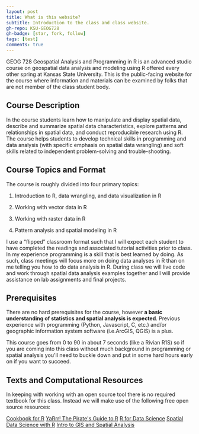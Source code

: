 ```yaml
---
layout: post
title: What is this website?
subtitle: Introduction to the class and class website.
gh-repo: KSU-GEOG728
gh-badge: [star, fork, follow]
tags: [test]
comments: true
---
```


GEOG 728 Geospatial Analysis and Programming in R is an advanced studio course on geospatial data analysis and modeling using R offered every other spring at Kansas State University.  This is the public-facing website for the course where information and materials can be examined by folks that are not member of the class student body. 


## Course Description

In the course students learn how to manipulate and display spatial data, describe and summarize spatial data characteristics, explore patterns and relationships in spatial data, and conduct reproducible research using R. The course helps students to develop technical skills in programming and data analysis (with specific emphasis on spatial data wrangling) and soft skills related to independent problem-solving and trouble-shooting.


## Course Topics and Format

The course is roughly divided into four primary topics:

1. Introduction to R, data wrangling, and data visualization in R

2. Working with vector data in R

3. Working with raster data in R

4. Pattern analysis and spatial modeling in R

I use a “flipped” classroom format such that I will expect each student to have completed the readings and associated tutorial activities prior to class. In my experience programming is a skill that is best learned by doing. As such, class meetings will focus more on doing data analyses in R than on me telling you how to do data analysis in R. During class we will live code and work through spatial data analysis examples together and I will provide assistance on lab assignments and final projects.

## Prerequisites

There are no hard prerequisites for the course, however **a basic understanding of statistics and spatial analysis is expected**. Previous experience with programming (Python, Javascript, C, etc.) and/or geographic information system software (i.e.ArcGIS, QGIS) is a plus. 

This course goes from 0 to 90 in about 7 seconds (like a Rivian R1S) so if you are coming into this class without much background in programming or spatial analysis you'll need to buckle down and put in some hard hours early on if you want to succeed.

## Texts and Computational Resources

In keeping with working with an open source tool there is no required textbook for this class. Instead we will make use of the following free open source resources:

[Cookbook for R](http://www.cookbook-r.com/)
[YaRrr! The Pirate's Guide to R](https://bookdown.org/ndphillips/YaRrr/)
[R for Data Science](https://r4ds.had.co.nz/)
[Spatial Data Science with R](https://www.rspatial.org/index.html)
[Intro to GIS and Spatial Analysis](https://mgimond.github.io/Spatial/index.html)





